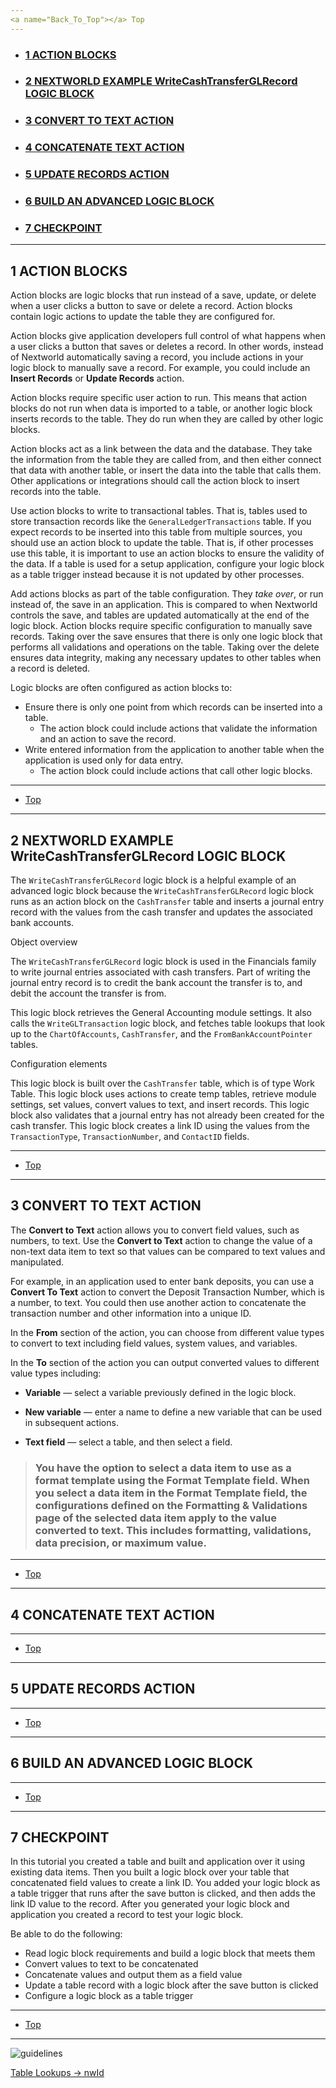 ```yaml
---
<a name="Back_To_Top"></a> Top
---
```


- ### [1 ACTION BLOCKS](#1_ACTION_BLOCKS)
- ### [2 NEXTWORLD EXAMPLE WriteCashTransferGLRecord LOGIC BLOCK](#2_NEXTWORLD_EXAMPLE_WriteCashTransferGLRecord_LOGIC_BLOCK)
- ### [3 CONVERT TO TEXT ACTION](#3_CONVERT_TO_TEXT_ACTION)
- ### [4 CONCATENATE TEXT ACTION](#4_CONCATENATE_TEXT_ACTION)
- ### [5 UPDATE RECORDS ACTION](#5_UPDATE_RECORDS_ACTION)
- ### [6 BUILD AN ADVANCED LOGIC BLOCK](#6_BUILD_AN_ADVANCED_LOGIC_BLOCK)
- ### [7 CHECKPOINT](#7_CHECKPOINT)

---

## <a name="1_ACTION_BLOCKS"></a>1 ACTION BLOCKS

Action blocks are logic blocks that run instead of a save, update, or delete when a user clicks a button to save or delete a record. Action blocks contain logic actions to update the table they are configured for.

Action blocks give application developers full control of what happens when a user clicks a button that saves or deletes a record. In other words, instead of Nextworld automatically saving a record, you include actions in your logic block to manually save a record. For example, you could include an **Insert Records** or **Update Records** action.

Action blocks require specific user action to run. This means that action blocks do not run when data is imported to a table, or another logic block inserts records to the table. They do run when they are called by other logic blocks.

Action blocks act as a link between the data and the database. They take the information from the table they are called from, and then either connect that data with another table, or insert the data into the table that calls them. Other applications or integrations should call the action block to insert records into the table.

Use action blocks to write to transactional tables. That is, tables used to store transaction records like the `GeneralLedgerTransactions` table. If you expect records to be inserted into this table from multiple sources, you should use an action block to update the table. That is, if other processes use this table, it is important to use an action blocks to ensure the validity of the data. If a table is used for a setup application, configure your logic block as a table trigger instead because it is not updated by other processes.

Add actions blocks as part of the table configuration. They _take over_, or run instead of, the save in an application. This is compared to when Nextworld controls the save, and tables are updated automatically at the end of the logic block. Action blocks require specific configuration to manually save records. Taking over the save ensures that there is only one logic block that performs all validations and operations on the table. Taking over the delete ensures data integrity, making any necessary updates to other tables when a record is deleted.

Logic blocks are often configured as action blocks to:

- Ensure there is only one point from which records can be inserted into a table.
  - The action block could include actions that validate the information and an action to save the record.
- Write entered information from the application to another table when the application is used only for data entry.
  - The action block could include actions that call other logic blocks.

---

- [Top](#Back_To_Top)

---

## <a name="2_NEXTWORLD_EXAMPLE_WriteCashTransferGLRecord_LOGIC_BLOCK"></a>2 NEXTWORLD EXAMPLE WriteCashTransferGLRecord LOGIC BLOCK

The `WriteCashTransferGLRecord` logic block is a helpful example of an advanced logic block because the `WriteCashTransferGLRecord` logic block runs as an action block on the `CashTransfer` table and inserts a journal entry record with the values from the cash transfer and updates the associated bank accounts.

Object overview

The `WriteCashTransferGLRecord` logic block is used in the Financials family to write journal entries associated with cash transfers. Part of writing the journal entry record is to credit the bank account the transfer is to, and debit the account the transfer is from.

This logic block retrieves the General Accounting module settings. It also calls the `WriteGLTransaction` logic block, and fetches table lookups that look up to the `ChartOfAccounts`, `CashTransfer`, and the `FromBankAccountPointer` tables.

Configuration elements

This logic block is built over the `CashTransfer` table, which is of type Work Table. This logic block uses actions to create temp tables, retrieve module settings, set values, convert values to text, and insert records. This logic block also validates that a journal entry has not already been created for the cash transfer. This logic block creates a link ID using the values from the `TransactionType`, `TransactionNumber`, and `ContactID` fields.

---

- [Top](#Back_To_Top)

---

## <a name="3_CONVERT_TO_TEXT_ACTION"></a>3 CONVERT TO TEXT ACTION

The **Convert to Text** action allows you to convert field values, such as numbers, to text. Use the **Convert to Text** action to change the value of a non-text data item to text so that values can be compared to text values and manipulated.

For example, in an application used to enter bank deposits, you can use a **Convert To Text** action to convert the Deposit Transaction Number, which is a number, to text. You could then use another action to concatenate the transaction number and other information into a unique ID.

In the **From** section of the action, you can choose from different value types to convert to text including field values, system values, and variables.

In the **To** section of the action you can output converted values to different value types including:

- **Variable** — select a variable previously defined in the logic block.

- **New variable** — enter a name to define a new variable that can be used in subsequent actions.

- **Text field** — select a table, and then select a field.

> ### You have the option to select a data item to use as a format template using the **Format Template** field. When you select a data item in the **Format Template** field, the configurations defined on the Formatting & Validations page of the selected data item apply to the value converted to text. This includes formatting, validations, data precision, or maximum value.

---

- [Top](#Back_To_Top)

---

## <a name="4_CONCATENATE_TEXT_ACTION"></a>4 CONCATENATE TEXT ACTION

---

- [Top](#Back_To_Top)

---

## <a name="5_UPDATE_RECORDS_ACTION"></a>5 UPDATE RECORDS ACTION

---

- [Top](#Back_To_Top)

---

## <a name="6_BUILD_AN_ADVANCED_LOGIC_BLOCK"></a>6 BUILD AN ADVANCED LOGIC BLOCK

---

- [Top](#Back_To_Top)

---

## <a name="7_CHECKPOINT"></a>7 CHECKPOINT

In this tutorial you created a table and built and application over it using existing data items. Then you built a logic block over your table that concatenated field values to create a link ID. You added your logic block as a table trigger that runs after the save button is clicked, and then adds the link ID value to the record. After you generated your logic block and application you created a record to test your logic block.

Be able to do the following:

- Read logic block requirements and build a logic block that meets them
- Convert values to text to be concatenated
- Concatenate values and output them as a field value
- Update a table record with a logic block after the save button is clicked
- Configure a logic block as a table trigger

---

- [Top](#Back_To_Top)

---

![guidelines](../../images/advanced-logic-blocks/createtablelookups.png)

[Table Lookups -> nwId](https://github.com/WNortier/nextworld/blob/master/nextworld-platform-tutorials/01-build-an-application/00-build-an-application-overview.md#3_TABLE_LOOKUPS)
